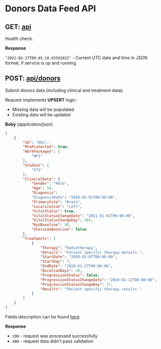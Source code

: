 # Donors Data Feed API

## GET: [api](http://localhost:5100/api)

Health check.


**Response**

`"2022-03-17T09:45:10.9359202Z"` - Current UTC date and time in JSON format, if service is up and running


## POST: [api/donors](http://localhost:5100/api/donors)

Submit donors data (including clinical and treatment data).

Request implements **UPSERT** logic:
- Missing data will be populated
- Existing data will be updated

**Boby** (_application/json_)
```json
[
    {
        "Id": "DO1",
        "MtaProtected": true,
        "WorkPackages": [
            "WP1"
        ],
        "Studies": [
            "ST1"
        ],
        "ClinicalData": {
            "Gender": "Male",
            "Age": 56,
            "Diagnosis":
            "DiagnosisDate": "2020-01-01T00:00:00",
            "PrimarySite": "Brain",
            "Localization": "Left",
            "VitalStatus": true,
            "VitalStatusChangeDate": "2021-01-01T00:00:00",
            "VitalStatusChangeDay": 365,
            "KpsBaseline": 90,
            "SteroidsBaseline": false
        },
        "Treatments": [
            {
                "Therapy": "Radiotherapy",
                "Details": "Patient specific therapy details.",
                "StartDate": "2020-01-07T00:00:00",
                "StartDay": 7,
                "EndDate": "2020-01-27T00:00:00",
                "DurationDays": 20,
                "ProgressionStatus": false,
                "ProgressionStatusChangeDate": "2020-02-12T00:00:00",
                "ProgressionStatusChangeDay": 37,
                "Results": "Patient specific therapy results."
            }
        ]
    }
]
```
Fields description can be found [here](https://github.com/dkfz-unite/unite-donors-feed/blob/main/Docs/api-donors-models.md).

**Response**
- `200` - request was processed successfully
- `400` - request data didn't pass validation
